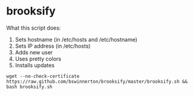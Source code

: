 brooksify
==================

What this script does:
1. Sets hostname (in /etc/hosts and /etc/hostname)
2. Sets IP address (in /etc/hosts)
3. Adds new user
4. Uses pretty colors
5. Installs updates

`wget --no-check-certificate https://raw.github.com/bswinnerton/brooksify/master/brooksify.sh && bash brooksify.sh`
